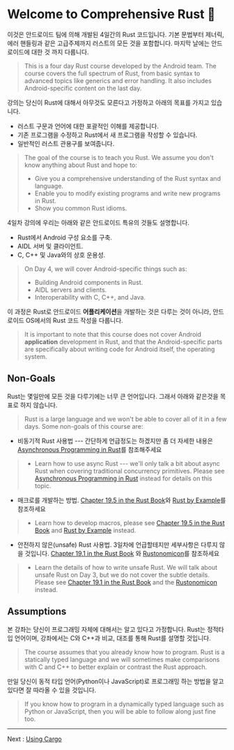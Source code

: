 # Welcome to Comprehensive Rust 🦀

이것은 안드로이드 팀에 의해 개발된 4일간의 Rust 코드입니다. 
기본 문법부터 제너릭, 에러 핸들링과 같은 고급주제까지 러스트의 모든 것을 포함합니다.
마지막 날에는 안드로이드에 대한 것 까지 다룹니다.
> This is a four day Rust course developed by the Android team. The course covers
> the full spectrum of Rust, from basic syntax to advanced topics like generics
> and error handling. It also includes Android-specific content on the last day.

강의는 당신이 Rust에 대해서 아무것도 모른다고 가정하고 아래의 목표를 가지고 있습니다. 
* 러스트 구문과 언어에 대한 포괄적인 이해를 제공합니다.
* 기존 프로그램을 수정하고 Rust에서 새 프로그램을 작성할 수 있습니다.
* 일반적인 러스트 관용구를 보여줍니다.
> The goal of the course is to teach you Rust. We assume you don't know anything
> about Rust and hope to:
> * Give you a comprehensive understanding of the Rust syntax and language.
> * Enable you to modify existing programs and write new programs in Rust.
> * Show you common Rust idioms.

4일차 강의에 우리는 아래와 같은 안드로이드 특유의 것들도 설명합니다.
* Rust에서 Android 구성 요소를 구축.
* AIDL 서버 및 클라이언트.
* C, C++ 및 Java와의 상호 운용성.
> On Day 4, we will cover Android-specific things such as:
> * Building Android components in Rust.
> * AIDL servers and clients.
> * Interoperability with C, C++, and Java.

이 과정은 Rust로 안드로이드 **어플리케이션**을 개발하는 것은 다루는 것이 아니라,
안드로이드 OS에서의 Rust 코드 작성을 다룹니다.
> It is important to note that this course does not cover Android **application** 
> development in Rust, and that the Android-specific parts are specifically about
> writing code for Android itself, the operating system. 

## Non-Goals

Rust는 몇일만에 모든 것을 다루기에는 너무 큰 언어입니다. 그래서 아래와 같은것을 목표로 하지 않습니다.
> Rust is a large language and we won't be able to cover all of it in a few days.
> Some non-goals of this course are:

* 비동기적 Rust 사용법 --- 간단하게 언급정도는 하겠지만 좀 더 자세한 내용은 [Asynchronous
  Programming in Rust](https://rust-lang.github.io/async-book/)를 참조해주세요
> * Learn how to use async Rust --- we'll only talk a bit about async Rust when
>   covering traditional concurrency primitives. Please see [Asynchronous
>   Programming in Rust](https://rust-lang.github.io/async-book/) instead for
>   details on this topic.
* 매크로를 개발하는 방법. [Chapter 19.5 in the Rust Book](https://doc.rust-lang.org/book/ch19-06-macros.html)와 [Rust by Example](https://doc.rust-lang.org/rust-by-example/macros.html)를 참조하세요
> * Learn how to develop macros, please see [Chapter 19.5 in the Rust
>   Book](https://doc.rust-lang.org/book/ch19-06-macros.html) and [Rust by
>   Example](https://doc.rust-lang.org/rust-by-example/macros.html) instead.
* 안전하지 않은(unsafe) Rust 사용법. 3일차에 언급할테지만 세부사항은 다루지 않을 것입니다. 
  [Chapter 19.1 in the Rust Book](https://doc.rust-lang.org/book/ch19-01-unsafe-rust.html) 와
  [Rustonomicon](https://doc.rust-lang.org/nomicon/)를 참조하세요
> * Learn the details of how to write unsafe Rust. We will talk about unsafe Rust
>   on Day 3, but we do not cover the subtle details. Please see [Chapter 19.1 in
>   the Rust Book](https://doc.rust-lang.org/book/ch19-01-unsafe-rust.html) and
>   the [Rustonomicon](https://doc.rust-lang.org/nomicon/) instead.

## Assumptions

본 강좌는 당신이 프로그래밍 자체에 대해서는 알고 있다고 가정합니다. 
Rust는 정적타입 언어이며, 강좌에서는 C와 C++과 비교, 대조를 통해 Rust를 설명할 것입니다.
> The course assumes that you already know how to program. Rust is a statically
> typed language and we will sometimes make comparisons with C and C++ to better
> explain or contrast the Rust approach.

만일 당신이 동적 타입 언어(Python이나 JavaScript)로 프로그래밍 하는 방법을 알고 있다면 잘 따라올 수 있을 것입니다. 
> If you know how to program in a dynamically typed language such as Python or
> JavaScript, then you will be able to follow along just fine too.

----

Next : [Using Cargo](cargo.md)
